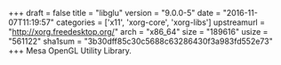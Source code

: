 +++
draft = false
title = "libglu"
version = "9.0.0-5"
date = "2016-11-07T11:19:57"
categories = ['x11', 'xorg-core', 'xorg-libs']
upstreamurl = "http://xorg.freedesktop.org/"
arch = "x86_64"
size = "189616"
usize = "561122"
sha1sum = "3b30dff85c30c5688c63286430f3a983fd552e73"
+++
Mesa OpenGL Utility Library.